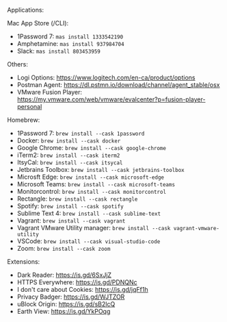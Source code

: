 Applications:

Mac App Store (/CLI):

* 1Password 7: `mas install 1333542190`
* Amphetamine: `mas install 937984704`
* Slack: `mas install 803453959`

Others:
* Logi Options: https://www.logitech.com/en-ca/product/options
* Postman Agent: https://dl.pstmn.io/download/channel/agent_stable/osx
* VMware Fusion Player: https://my.vmware.com/web/vmware/evalcenter?p=fusion-player-personal

Homebrew:

* 1Password 7: `brew install --cask 1password`
* Docker: `brew install --cask docker`
* Google Chrome: `brew install --cask google-chrome`
* iTerm2: `brew install --cask iterm2`
* ItsyCal: `brew install --cask itsycal`
* Jetbrains Toolbox: `brew install --cask jetbrains-toolbox`
* Microsft Edge: `brew install --cask microsoft-edge`
* Microsoft Teams: `brew install --cask microsoft-teams`
* Monitorcontrol: `brew install --cask monitorcontrol`
* Rectangle: `brew install --cask rectangle`
* Spotify: `brew install --cask spotify`
* Sublime Text 4: `brew install --cask sublime-text`
* Vagrant: `brew install --cask vagrant`
* Vagrant VMware Utility manager: `brew install --cask vagrant-vmware-utility`
* VSCode: `brew install --cask visual-studio-code`
* Zoom: `brew install --cask zoom`

Extensions:

* Dark Reader: https://is.gd/6SxJjZ
* HTTPS Everywhere: https://is.gd/PDNQNc
* I don't care about Cookies: https://is.gd/jqFf1h
* Privacy Badger: https://is.gd/WJTZOR
* uBlock Origin: https://is.gd/sB2lcQ
* Earth View: https://is.gd/YkPOqg
